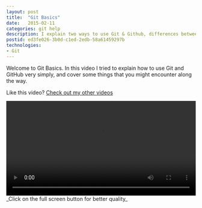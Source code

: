 ```yaml
---
layout: post
title:  "Git Basics"
date:   2015-02-11
categories: git help
description: I explain two ways to use Git & Github, differences between them, and cover common issues.
postid: ed3fe026-3b0d-c1ed-2edb-58a61459297b
technologies:
- Git
---
```

Welcome to Git Basics. In this video I tried to explain how to use Git and GitHub very simply, and cover some things that you might encounter along the way.

Like this video? [Check out my other videos](http://snarechops.github.io)

<video style="width:100%;" controls>
	<source src="http://videos.quarrantine.com:8000?name=GitBasics.mp4" type="video/mp4">
</video>
_Click on the full screen button for better quality_
